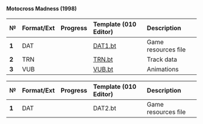 #### Motocross Madness (1998)

| № | Format/Ext | Progress   | Template (010 Editor) |  Description   |
| :-- | :------- | :-- | :-- | :-- | 
|  **1**  | DAT  |    | [DAT1.bt](https://github.com/AlexKimov/motocross-madness-file-formats/blob/master/templates/DAT1.bt) | Game resources file  |
|  **2**  | TRN  |    | [TRN.bt](https://github.com/AlexKimov/motocross-madness-file-formats/blob/master/templates/TRN.bt) | Track data  |
|  **3**  | VUB   |    | [VUB.bt](https://github.com/AlexKimov/motocross-madness-file-formats/blob/master/templates/VUB.bt) | Animations |

| № | Format/Ext | Progress   | Template (010 Editor) |  Description   |
| :-- | :------- | :-- | :-- | :-- | 
|  **1**  |  DAT  |    | DAT2.bt | Game resources file  |
